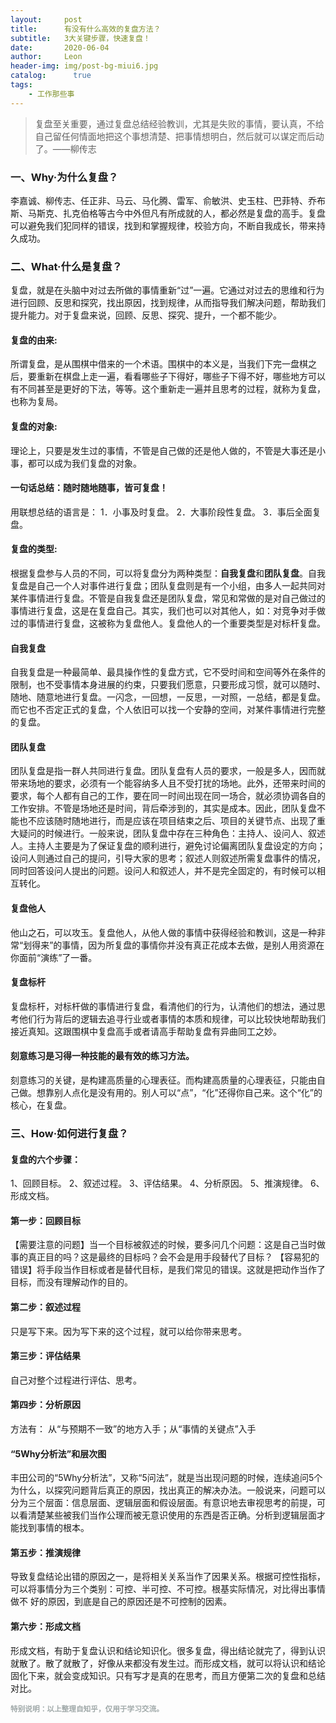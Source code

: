 ```yaml
---
layout:     post
title:      有没有什么高效的复盘方法？
subtitle:   3大关键步骤，快速复盘！
date:       2020-06-04
author:     Leon
header-img: img/post-bg-miui6.jpg
catalog: 	  true
tags:
    - 工作那些事
---
```


<!--copied from markdown -->
<blockquote><p>复盘至关重要，通过复盘总结经验教训，尤其是失败的事情，要认真，不给自己留任何情面地把这个事想清楚、把事情想明白，然后就可以谋定而后动了。——柳传志</p></blockquote>


### 一、Why·为什么复盘？


李嘉诚、柳传志、任正非、马云、马化腾、雷军、俞敏洪、史玉柱、巴菲特、乔布斯、马斯克、扎克伯格等古今中外但凡有所成就的人，都必然是复盘的高手。复盘可以避免我们犯同样的错误，找到和掌握规律，校验方向，不断自我成长，带来持久成功。


### 二、What·什么是复盘？


复盘，就是在头脑中对过去所做的事情重新“过”一遍。它通过对过去的思维和行为进行回顾、反思和探究，找出原因，找到规律，从而指导我们解决问题，帮助我们提升能力。对于复盘来说，回顾、反思、探究、提升，一个都不能少。



#### 复盘的由来:


所谓复盘，是从围棋中借来的一个术语。围棋中的本义是，当我们下完一盘棋之后，要重新在棋盘上走一遍，看看哪些子下得好，哪些子下得不好，哪些地方可以有不同甚至是更好的下法，等等。这个重新走一遍并且思考的过程，就称为复盘，也称为复局。


#### 复盘的对象:
理论上，只要是发生过的事情，不管是自己做的还是他人做的，不管是大事还是小事，都可以成为我们复盘的对象。


#### 一句话总结：随时随地随事，皆可复盘！
用联想总结的语言是：
1．小事及时复盘。
2．大事阶段性复盘。
3．事后全面复盘。


#### 复盘的类型:
根据复盘参与人员的不同，可以将复盘分为两种类型：<strong>自我复盘</strong>和<strong>团队复盘</strong>。自我复盘是自己一个人对事件进行复盘；团队复盘则是有一个小组，由多人一起共同对某件事情进行复盘。不管是自我复盘还是团队复盘，常见和常做的是对自己做过的事情进行复盘，这是在复盘自己。其实，我们也可以对其他人，如：对竞争对手做过的事情进行复盘，这被称为复盘他人。复盘他人的一个重要类型是对标杆复盘。


#### 自我复盘
自我复盘是一种最简单、最具操作性的复盘方式，它不受时间和空间等外在条件的限制，也不受事情本身进展的约束，只要我们愿意，只要形成习惯，就可以随时、随地、随意地进行复盘。一闪念，一回想，一反思，一对照，一总结，都是复盘。而它也不否定正式的复盘，个人依旧可以找一个安静的空间，对某件事情进行完整的复盘。


#### 团队复盘
团队复盘是指一群人共同进行复盘。团队复盘有人员的要求，一般是多人，因而就带来场地的要求，必须有一个能容纳多人且不受打扰的场地。此外，还带来时间的要求，每个人都有自己的工作，要在同一时间出现在同一场合，就必须协调各自的工作安排。不管是场地还是时间，背后牵涉到的，其实是成本。因此，团队复盘不能也不应该随时随地进行，而是应该在项目结束之后、项目的关键节点、出现了重大疑问的时候进行。一般来说，团队复盘中存在三种角色：主持人、设问人、叙述人。主持人主要是为了保证复盘的顺利进行，避免讨论偏离团队复盘设定的方向；设问人则通过自己的提问，引导大家的思考；叙述人则叙述所需复盘事件的情况，同时回答设问人提出的问题。设问人和叙述人，并不是完全固定的，有时候可以相互转化。


#### 复盘他人
他山之石，可以攻玉。复盘他人，从他人做的事情中获得经验和教训，这是一种非常“划得来”的事情，因为所复盘的事情你并没有真正花成本去做，是别人用资源在你面前“演练”了一番。


#### 复盘标杆
复盘标杆，对标杆做的事情进行复盘，看清他们的行为，认清他们的想法，通过思考他们行为背后的逻辑去追寻行业或者事情的本质和规律，可以比较快地帮助我们接近真知。这跟围棋中复盘高手或者请高手帮助复盘有异曲同工之妙。


#### 刻意练习是习得一种技能的最有效的练习方法。

刻意练习的关键，是构建高质量的心理表征。而构建高质量的心理表征，只能由自己做。想靠别人点化是没有用的。别人可以“点”，“化”还得你自己来。这个“化”的核心，在复盘。


### 三、How·如何进行复盘？

#### 复盘的六个步骤：
1、回顾目标。
2、叙述过程。
3、评估结果。
4、分析原因。
5、推演规律。
6、形成文档。


#### 第一步：回顾目标
【需要注意的问题】当一个目标被叙述的时候，要多问几个问题：这是自己当时做事的真正目的吗？这是最终的目标吗？会不会是用手段替代了目标？
【容易犯的错误】将手段当作目标或者是替代目标，是我们常见的错误。这就是把动作当作了目标，而没有理解动作的目的。


#### 第二步：叙述过程
只是写下来。因为写下来的这个过程，就可以给你带来思考。


#### 第三步：评估结果
自己对整个过程进行评估、思考。


#### 第四步：分析原因
方法有：
从“与预期不一致”的地方入手；从“事情的关键点”入手


#### “5Why分析法”和层次图
丰田公司的“5Why分析法”，又称“5问法”，就是当出现问题的时候，连续追问5个为什么，以探究问题背后真正的原因，找出真正的解决办法。一般说来，问题可以分为三个层面：信息层面、逻辑层面和假设层面。有意识地去审视思考的前提，可以看清楚某些被我们当作公理而被无意识使用的东西是否正确。分析到逻辑层面才能找到事情的根本。


#### 第五步：推演规律
导致复盘结论出错的原因之一，是将相关关系当作了因果关系。根据可控性指标，可以将事情分为三个类别：可控、半可控、不可控。根基实际情况，对比得出事情做不
好的原因，到底是自己的原因还是不可控制的因素。


#### 第六步：形成文档
形成文档，有助于复盘认识和结论知识化。很多复盘，得出结论就完了，得到认识就散了。散了就散了，好像从来都没有发生过。而形成文档，就可以将认识和结论固化下来，就会变成知识。只有写才是真的在思考，而且方便第二次的复盘和总结对比。


<small> <font color="a0a9a9">
<b>特别说明：以上整理自知乎，仅用于学习交流。</b>
</font>
<small>

